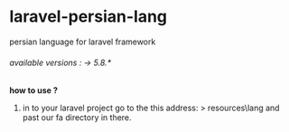 # laravel-persian-lang
persian language for laravel framework
###### available versions : -> 5.8.*
**how to use ?**
1. in to your laravel project go to the this address: > resources\lang and past our fa directory in there.
